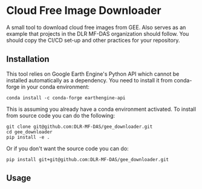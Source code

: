 # Cloud Free Image Downloader

A small tool to download cloud free images from GEE. Also serves as an example that projects in the
DLR MF-DAS organization should follow. You should copy the CI/CD set-up and other practices for your repository.

## Installation

This tool relies on Google Earth Engine's Python API which cannot be installed automatically as a
dependency. You need to install it from conda-forge in your conda environment:

```
conda install -c conda-forge earthengine-api
```

This is assuming you already have a conda environment activated. To install from source code you can
do the following:

```
git clone git@github.com:DLR-MF-DAS/gee_downloader.git
cd gee_downloader
pip install -e .
```
Or if you don't want the source code you can do:

```
pip install git+git@github.com:DLR-MF-DAS/gee_downloader.git
```

## Usage

